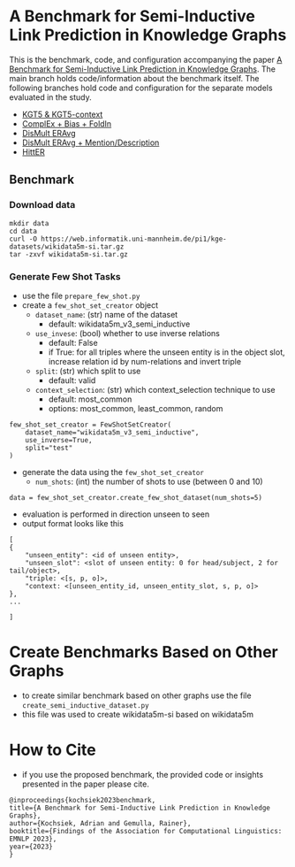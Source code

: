 # A Benchmark for Semi-Inductive Link Prediction in Knowledge Graphs

This is the benchmark, code, and configuration accompanying the paper [A Benchmark for Semi-Inductive Link Prediction in Knowledge Graphs](https://arxiv.org/pdf/2310.11917.pdf).
The main branch holds code/information about the benchmark itself. 
The following branches hold code and configuration for the separate models evaluated in the study.

- [KGT5 \& KGT5-context](https://github.com/uma-pi1/wikidata5m-si/tree/kgt5-context)
- [ComplEx + Bias + FoldIn](https://github.com/uma-pi1/wikidata5m-si/tree/complex_fold_in)
- [DisMult ERAvg](https://github.com/uma-pi1/wikidata5m-si/tree/odistmult)
- [DisMult ERAvg + Mention/Description](https://github.com/uma-pi1/wikidata5m-si/tree/odistmult_descriptions)
- [HittER](https://github.com/uma-pi1/wikidata5m-si/tree/hitter)


## Benchmark

### Download data

```
mkdir data
cd data
curl -O https://web.informatik.uni-mannheim.de/pi1/kge-datasets/wikidata5m-si.tar.gz
tar -zxvf wikidata5m-si.tar.gz
```

### Generate Few Shot Tasks

- use the file `prepare_few_shot.py`
- create a `few_shot_set_creator` object
	- `dataset_name`: (str) name of the dataset
      - default: wikidata5m_v3_semi_inductive
	- `use_invese`: (bool) whether to use inverse relations
      - default: False
      - if True: for all triples where the unseen entity is in the object slot, increase relation id by num-relations and invert triple
	- `split`: (str) which split to use
      - default: valid
	- `context_selection`: (str) which context\_selection technique to use
      - default: most\_common
      - options: most\_common, least\_common, random

```
few_shot_set_creator = FewShotSetCreator(
	dataset_name="wikidata5m_v3_semi_inductive",
	use_inverse=True,
	split="test"
)
```

- generate the data using the `few_shot_set_creator`
	- `num_shots`: (int) the number of shots to use (between 0 and 10)

```
data = few_shot_set_creator.create_few_shot_dataset(num_shots=5)
```

- evaluation is performed in direction unseen to seen
- output format looks like this
```
[
{
	"unseen_entity": <id of unseen entity>,
	"unseen_slot": <slot of unseen entity: 0 for head/subject, 2 for tail/object>,
	"triple: <[s, p, o]>,
	"context: <[unseen_entity_id, unseen_entity_slot, s, p, o]>
},
...

]
```

# Create Benchmarks Based on Other Graphs

- to create similar benchmark based on other graphs use the file `create_semi_inductive_dataset.py`
- this file was used to create wikidata5m-si based on wikidata5m

# How to Cite

- if you use the proposed benchmark, the provided code or insights presented in the paper please cite.

```
@inproceedings{kochsiek2023benchmark,                                                                                                                                                                  
title={A Benchmark for Semi-Inductive Link Prediction in Knowledge Graphs},
author={Kochsiek, Adrian and Gemulla, Rainer},
booktitle={Findings of the Association for Computational Linguistics: EMNLP 2023},
year={2023}
}
```


